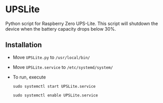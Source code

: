 # UPSLite

Python script for Raspberry Zero UPS-Lite.
This script will shutdown the device when the battery capacity drops below 30%.

## Installation

* Move `UPSLite.py` to `/usr/local/bin/`

* Move `UPSLite.service` to `/etc/systemd/system/`

* To run, execute

  `sudo systemctl start UPSLite.service`

  `sudo systemctl enable UPSLite.service`

